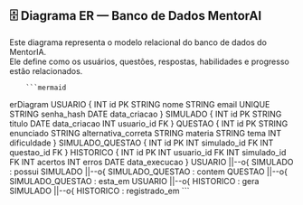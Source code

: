 ## 🗄️ Diagrama ER — Banco de Dados MentorAI

Este diagrama representa o modelo relacional do banco de dados do MentorIA.  
Ele define como os usuários, questões, respostas, habilidades e progresso estão relacionados.

        ```mermaid
erDiagram
    USUARIO {
        INT id PK
        STRING nome
        STRING email UNIQUE
        STRING senha_hash
        DATE data_criacao
    }
    SIMULADO {
        INT id PK
        STRING titulo
        DATE data_criacao
        INT usuario_id FK
    }
    QUESTAO {
        INT id PK
        STRING enunciado
        STRING alternativa_correta
        STRING materia
        STRING tema
        INT dificuldade
    }
    SIMULADO_QUESTAO {
        INT id PK
        INT simulado_id FK
        INT questao_id FK
    }
    HISTORICO {
        INT id PK
        INT usuario_id FK
        INT simulado_id FK
        INT acertos
        INT erros
        DATE data_execucao
    }
    USUARIO ||--o{ SIMULADO : possui
    SIMULADO ||--o{ SIMULADO_QUESTAO : contem
    QUESTAO ||--o{ SIMULADO_QUESTAO : esta_em
    USUARIO ||--o{ HISTORICO : gera
    SIMULADO ||--o{ HISTORICO : registrado_em
    ```
